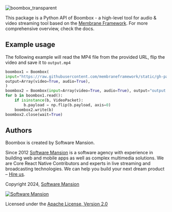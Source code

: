 ![boombox_transparent](https://github.com/user-attachments/assets/1c5f25a2-cc27-4349-ae72-91315d43d6a1)

This package is a Python API of Boombox - a high-level tool for audio & video streaming tool based on the [Membrane Framework](https://membrane.stream).
For more comprehensive overview, check the docs.

## Example usage
The following example will read the MP4 file from the provided URL, flip the video and save it to
`output.mp4`

```python
boombox1 = Boombox(
input="https://raw.githubusercontent.com/membraneframework/static/gh-pages/samples/big-buck-bunny/bun33s.mp4",
output=Array(video=True, audio=True),
)
boombox2 = Boombox(input=Array(video=True, audio=True), output="output.mp4")
for b in boombox1.read():
    if isinstance(b, VideoPacket):
        b.payload = np.flip(b.payload, axis=0)
    boombox2.write(b)
boombox2.close(wait=True)
```

## Authors

Boombox is created by Software Mansion.

Since 2012 [Software Mansion](https://swmansion.com/?utm_source=git&utm_medium=readme&utm_campaign=boombox) is a software agency with experience in building web and mobile apps as well as complex multimedia solutions. We are Core React Native Contributors and experts in live streaming and broadcasting technologies. We can help you build your next dream product – [Hire us](https://swmansion.com/contact/projects).

Copyright 2024, [Software Mansion](https://swmansion.com/?utm_source=git&utm_medium=readme&utm_campaign=boombox)

[![Software Mansion](https://logo.swmansion.com/logo?color=white&variant=desktop&width=200&tag=membrane-github)](https://swmansion.com/?utm_source=git&utm_medium=readme&utm_campaign=boombox)

Licensed under the [Apache License, Version 2.0](LICENSE)
